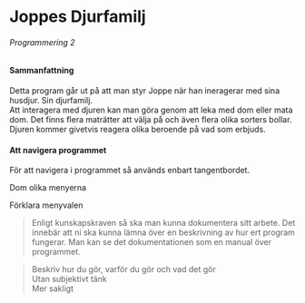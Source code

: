 ﻿# Joppes Djurfamilj
###### *Programmering 2*

#### Sammanfattning
Detta program går ut på att man styr Joppe när han ineragerar med sina husdjur. Sin djurfamilj.\
Att interagera med djuren kan man göra genom att leka med dom eller mata dom. Det finns flera maträtter att välja på och även flera olika sorters bollar. Djuren kommer givetvis reagera olika beroende på vad som erbjuds.
#### Att navigera programmet
För att navigera i programmet så används enbart tangentbordet.

Dom olika menyerna 

Förklara menyvalen


> Enligt kunskapskraven så ska man kunna dokumentera sitt arbete. Det innebär att ni ska kunna lämna över en 
beskrivning av hur ert program fungerar. Man kan se det dokumentationen som en manual över programmet.

>Beskriv hur du gör, varför du gör och vad det gör\
Utan subjektivt tänk\
Mer sakligt